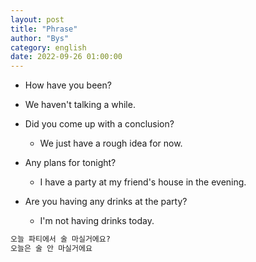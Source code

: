 ```yaml
---
layout: post
title: "Phrase"
author: "Bys"
category: english
date: 2022-09-26 01:00:00
---
```


- How have you been?  

- We haven't talking a while.  

- Did you come up with a conclusion?  
  - We just have a rough idea for now.  

- Any plans for tonight?  
  - I have a party at my friend's house in the evening.  

- Are you having any drinks at the party?  
  - I'm not having drinks today.  

```txt
오늘 파티에서 술 마실거에요?  
오늘은 술 안 마실거에요 
```